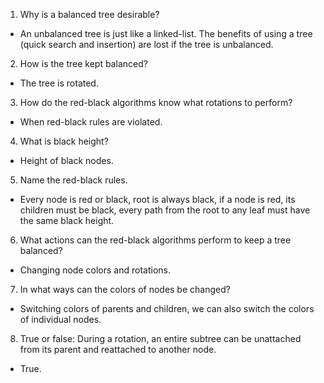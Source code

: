 1. Why is a balanced tree desirable?
- An unbalanced tree is just like a linked-list. The benefits of using a tree (quick search and insertion) are lost if the tree is unbalanced.
2. How is the tree kept balanced?
- The tree is rotated.
3. How do the red-black algorithms know what rotations to perform?
- When red-black rules are violated.
4. What is black height?
- Height of black nodes.
5. Name the red-black rules.
- Every node is red or black, root is always black, if a node is red, its children must be black, every path from the root to any leaf must have the same black height.
6. What actions can the red-black algorithms perform to keep a tree balanced?
- Changing node colors and rotations.
7. In what ways can the colors of nodes be changed?
- Switching colors of parents and children, we can also switch the colors of individual nodes.
8. True or false: During a rotation, an entire subtree can be unattached from its parent and reattached to another node.
- True.
